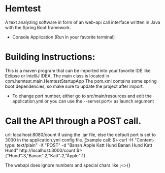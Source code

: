 # Hemtest
A text analyzing software in form of an web-api call interface written in Java with the Spring Boot framework.
- Console Application (Run in your favorite terminal)
# Building Instructions:
This is a maven program that can be imported into your favorite IDE like Eclipse or IntelliJ IDEA.
The main class is located in com.hemtest.main.HemtestStartupApp
The pom.xml contains some spring boot dependencies, so make sure to update the project after import.

- To change port number, either go to src/main/resources and edit the application.yml or you can use the --server.port=<portnr> as launch argument

# Call the API through a POST call.
url: localhost:8080/count if using the .jar file, else the default port is set to 3000 in the application.yml config file.
Example call:
$> curl -H "Content-type: text/plain" -X "POST" -d "Banan Äpple Katt Hund Banan Hund Katt Hund" http://localhost:3000/count
$> {"Hund":3,"Banan":2,"Katt":2,"Äpple":1}

The webapi does ignore numbers and special chars like ;<>{}
